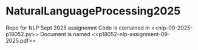 # NaturalLanguageProcessing2025
Repo for NLP Sept 2025 assignemnt
Code is contained in <<nlp-09-2025-p18052.py>>
Document is named <<p18052-nlp-assignment-09-2025.pdf>>
